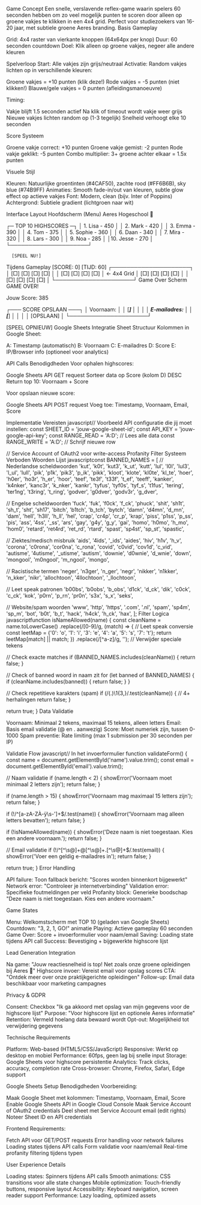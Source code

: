 Game Concept
Een snelle, verslavende reflex-game waarin spelers 60 seconden hebben om zo veel mogelijk punten te scoren door alleen op groene vakjes te klikken in een 4x4 grid. Perfect voor studiezoekers van 16-20 jaar, met subtiele groene Aeres branding.
Basis Gameplay

Grid: 4x4 raster van vierkante knoppen (64x64px per knop)
Duur: 60 seconden countdown
Doel: Klik alleen op groene vakjes, negeer alle andere kleuren

Spelverloop
Start: Alle vakjes zijn grijs/neutraal
Activatie: Random vakjes lichten op in verschillende kleuren:

Groene vakjes = +10 punten (klik deze!)
Rode vakjes = -5 punten (niet klikken!)
Blauwe/gele vakjes = 0 punten (afleidingsmanoeuvre)

Timing:

Vakje blijft 1.5 seconden actief
Na klik of timeout wordt vakje weer grijs
Nieuwe vakjes lichten random op (1-3 tegelijk)
Snelheid verhoogt elke 10 seconden

Score Systeem

Groene vakje correct: +10 punten
Groene vakje gemist: -2 punten
Rode vakje geklikt: -5 punten
Combo multiplier: 3+ groene achter elkaar = 1.5x punten

Visuele Stijl

Kleuren: Natuurlijke groentinten (#4CAF50), zachte rood (#FF6B6B), sky blue (#74B9FF)
Animaties: Smooth fade-in/out van kleuren, subtle glow effect op actieve vakjes
Font: Modern, clean (bijv. Inter of Poppins)
Achtergrond: Subtiele gradient (lichtgroen naar wit)

Interface Layout
Hoofdscherm (Menu)
    Aeres Hogeschool 🌱
    
┌─ TOP 10 HIGHSCORES ─┐
│ 1. Lisa      - 450  │
│ 2. Mark      - 420  │
│ 3. Emma      - 390  │
│ 4. Tom       - 375  │
│ 5. Sophie    - 360  │
│ 6. Daan      - 340  │
│ 7. Mira      - 320  │
│ 8. Lars      - 300  │
│ 9. Noa       - 285  │
│10. Jesse     - 270  │
└─────────────────────┘

      [SPEEL NU!]
Tijdens Gameplay
[SCORE: 0]     [TIJD: 60]
┌─────────────────────┐
│ [□] [□] [□] [□]     │
│ [□] [□] [□] [□]     │  <- 4x4 Grid
│ [□] [□] [□] [□]     │
│ [□] [□] [□] [□]     │
└─────────────────────┘
Game Over Scherm
    GAME OVER!
    
  Jouw Score: 385
  
┌─── SCORE OPSLAAN ───┐
│ Voornaam:           │
│ [_______________]   │
│                     │
│ E-mailadres:        │
│ [_______________]   │
│                     │
│      [OPSLAAN]      │
└─────────────────────┘

   [SPEEL OPNIEUW]
Google Sheets Integratie
Sheet Structuur
Kolommen in Google Sheet:

A: Timestamp (automatisch)
B: Voornaam
C: E-mailadres
D: Score
E: IP/Browser info (optioneel voor analytics)

API Calls Benodigdheden
Voor ophalen highscores:

Google Sheets API GET request
Sorteer data op Score (kolom D) DESC
Return top 10: Voornaam + Score

Voor opslaan nieuwe score:

Google Sheets API POST request
Voeg toe: Timestamp, Voornaam, Email, Score

Implementatie Vereisten
javascript// Voorbeeld API configuratie die jij moet instellen:
const SHEET_ID = 'jouw-google-sheet-id';
const API_KEY = 'jouw-google-api-key';
const RANGE_READ = 'A:D';  // Lees alle data
const RANGE_WRITE = 'A:D'; // Schrijf nieuwe row

// Service Account of OAuth2 voor write-access
Profanity Filter Systeem
Verboden Woorden Lijst
javascriptconst BANNED_NAMES = [
  // Nederlandse scheldwoorden
  'kut', 'k0t', 'kut3', 'k_ut', 'kutt',
  'lul', 'l0l', 'lul3', 'l_ul', 'lull',
  'pik', 'p1k', 'pik3', 'p_ik', 'pikk',
  'kloot', 'klote', 'kl0te', 'kl_te',
  'hoer', 'h0er', 'ho3r', 'h_er', 'hoor',
  'teef', 'te3f', 't33f', 't_ef', 'teeff',
  'kanker', 'k4nker', 'kanc3r', 'k_nker', 'kankr',
  'tyfus', 'tyf0s', 'tyf_s', 't1fus',
  'tering', 'ter1ng', 't3ring', 't_ring',
  'godver', 'g0dver', 'godv3r', 'g_dver',
  
  // Engelse scheldwoorden
  'fuck', 'fuk', 'f0ck', 'f_ck', 'phuck',
  'shit', 'sh1t', 'sh_t', 'sht', 'sh17',
  'bitch', 'b1tch', 'b_tch', 'bytch',
  'damn', 'd4mn', 'd_mn', 'dam',
  'hell', 'h3ll', 'h_ll', 'hel',
  'crap', 'cr4p', 'cr_p', 'krap',
  'piss', 'p1ss', 'p_ss', 'pis',
  'ass', '4ss', '_ss', 'ars',
  'gay', 'g4y', 'g_y', 'gai',
  'homo', 'h0mo', 'h_mo', 'hom0',
  'retard', 'ret4rd', 'ret_rd', 'rtard',
  'spast', 'sp4st', 'sp_st', 'spastic',
  
  // Ziektes/medisch misbruik
  'aids', '4ids', '_ids', 'aides',
  'hiv', 'h1v', 'h_v',
  'corona', 'c0rona', 'cor0na', 'c_rona',
  'covid', 'c0vid', 'cov1d', 'c_vid',
  'autisme', '4utisme', '_utisme', 'autism',
  'downie', 'd0wnie', 'd_wnie', 'down',
  'mongool', 'm0ngool', 'm_ngool', 'mongo',
  
  // Racistische termen
  'neger', 'n3ger', 'n_ger', 'negr',
  'nikker', 'n1kker', 'n_kker', 'nikr',
  'allochtoon', '4llochtoon', '_llochtoon',
  
  // Leet speak patronen
  'b00bs', 'b0obs', 'b_obs',
  'd1ck', 'd_ck', 'dik',
  'c0ck', 'c_ck', 'kok',
  'p0rn', 'p_rn', 'pr0n',
  's3x', 's_x', 'seks',
  
  // Website/spam woorden
  'www', 'http', 'https', '.com', '.nl',
  'spam', 'sp4m', 'sp_m',
  'bot', 'b0t', 'b_t',
  'hack', 'h4ck', 'h_ck', 'hax',
];
Filter Logica
javascriptfunction isNameAllowed(name) {
  const cleanName = name.toLowerCase()
    .replace(/[0-9]/g, (match) => {
      // Leet speak conversie
      const leetMap = {'0': 'o', '1': 'i', '3': 'e', '4': 'a', '5': 's', '7': 't'};
      return leetMap[match] || match;
    })
    .replace(/[^a-z]/g, ''); // Verwijder speciale tekens
  
  // Check exacte matches
  if (BANNED_NAMES.includes(cleanName)) {
    return false;
  }
  
  // Check of banned woord in naam zit
  for (let banned of BANNED_NAMES) {
    if (cleanName.includes(banned)) {
      return false;
    }
  }
  
  // Check repetitieve karakters (spam)
  if (/(.)\1{3,}/.test(cleanName)) { // 4+ herhalingen
    return false;
  }
  
  return true;
}
Data Validatie

Voornaam: Minimaal 2 tekens, maximaal 15 tekens, alleen letters
Email: Basis email validatie (@ en . aanwezig)
Score: Moet numeriek zijn, tussen 0-1000
Spam preventie: Rate limiting (max 1 submission per 30 seconden per IP)

Validatie Flow
javascript// In het invoerformulier
function validateForm() {
  const name = document.getElementById('name').value.trim();
  const email = document.getElementById('email').value.trim();
  
  // Naam validatie
  if (name.length < 2) {
    showError('Voornaam moet minimaal 2 letters zijn');
    return false;
  }
  
  if (name.length > 15) {
    showError('Voornaam mag maximaal 15 letters zijn');
    return false;
  }
  
  if (!/^[a-zA-ZÀ-ÿ\s-']+$/.test(name)) {
    showError('Voornaam mag alleen letters bevatten');
    return false;
  }
  
  if (!isNameAllowed(name)) {
    showError('Deze naam is niet toegestaan. Kies een andere voornaam.');
    return false;
  }
  
  // Email validatie
  if (!/^[^\s@]+@[^\s@]+\.[^\s@]+$/.test(email)) {
    showError('Voer een geldig e-mailadres in');
    return false;
  }
  
  return true;
}
Error Handling

API failure: Toon fallback bericht: "Scores worden binnenkort bijgewerkt"
Network error: "Controleer je internetverbinding"
Validation error: Specifieke foutmeldingen per veld
Profanity block: Generieke boodschap "Deze naam is niet toegestaan. Kies een andere voornaam."

Game States

Menu: Welkomstscherm met TOP 10 (geladen van Google Sheets)
Countdown: "3, 2, 1, GO!" animatie
Playing: Actieve gameplay 60 seconden
Game Over: Score + invoerformulier voor naam/email
Saving: Loading state tijdens API call
Success: Bevestiging + bijgewerkte highscore lijst

Lead Generation Integration

Na game: "Jouw reactiesnelheid is top! Net zoals onze groene opleidingen bij Aeres 🌱"
Highscore invoer: Vereist email voor opslag scores
CTA: "Ontdek meer over onze praktijkgerichte opleidingen"
Follow-up: Email data beschikbaar voor marketing campagnes

Privacy & GDPR

Consent: Checkbox "Ik ga akkoord met opslag van mijn gegevens voor de highscore lijst"
Purpose: "Voor highscore lijst en optionele Aeres informatie"
Retention: Vermeld hoelang data bewaard wordt
Opt-out: Mogelijkheid tot verwijdering gegevens

Technische Requirements

Platform: Web-based (HTML5/CSS/JavaScript)
Responsive: Werkt op desktop en mobiel
Performance: 60fps, geen lag bij snelle input
Storage: Google Sheets voor highscore persistentie
Analytics: Track clicks, accuracy, completion rate
Cross-browser: Chrome, Firefox, Safari, Edge support

Google Sheets Setup Benodigdheden
Voorbereiding:

Maak Google Sheet met kolommen: Timestamp, Voornaam, Email, Score
Enable Google Sheets API in Google Cloud Console
Maak Service Account of OAuth2 credentials
Deel sheet met Service Account email (edit rights)
Noteer Sheet ID en API credentials

Frontend Requirements:

Fetch API voor GET/POST requests
Error handling voor network failures
Loading states tijdens API calls
Form validatie voor naam/email
Real-time profanity filtering tijdens typen

User Experience Details

Loading states: Spinners tijdens API calls
Smooth animations: CSS transitions voor alle state changes
Mobile optimization: Touch-friendly buttons, responsive layout
Accessibility: Keyboard navigation, screen reader support
Performance: Lazy loading, optimized assets